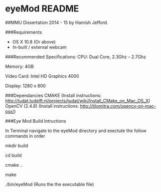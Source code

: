 # eyeMod README


##MMU Dissertation 2014 - 15 by Hamish Jefford.

###Requirements
- OS X 10.8 (Or above)
- In-built / external webcam

###Recommended Specifications:
CPU: Dual Core, 2.3Ghz – 2.7Ghz

Memory: 4GB

Video Card: Intel HD Graphics 4000

Display: 1280 x 800



###Dependancies
CMAKE  (Install instructions: http://tudat.tudelft.nl/projects/tudat/wiki/Install_CMake_on_Mac_OS_X)
OpenCV (2.4.8) (Install instructions: http://tilomitra.com/opencv-on-mac-osx/)



###Eye Mod Build Intructions

In Terminal navigate to the eyeMod directory and exectute the follow commands in order

mkdir build

cd build

cmake ..

make

./bin/eyeMod (Runs the the executable file)


```
